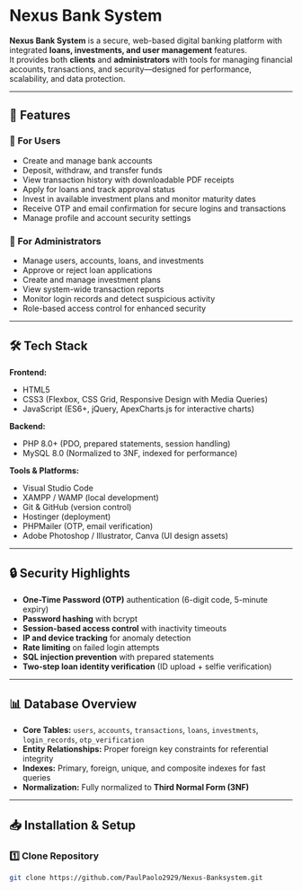# Nexus Bank System

**Nexus Bank System** is a secure, web-based digital banking platform with integrated **loans, investments, and user management** features.  
It provides both **clients** and **administrators** with tools for managing financial accounts, transactions, and security—designed for performance, scalability, and data protection.

---

## 🚀 Features

### 🔹 For Users
- Create and manage bank accounts
- Deposit, withdraw, and transfer funds
- View transaction history with downloadable PDF receipts
- Apply for loans and track approval status
- Invest in available investment plans and monitor maturity dates
- Receive OTP and email confirmation for secure logins and transactions
- Manage profile and account security settings

### 🔹 For Administrators
- Manage users, accounts, loans, and investments
- Approve or reject loan applications
- Create and manage investment plans
- View system-wide transaction reports
- Monitor login records and detect suspicious activity
- Role-based access control for enhanced security

---

## 🛠️ Tech Stack

**Frontend:**
- HTML5  
- CSS3 (Flexbox, CSS Grid, Responsive Design with Media Queries)  
- JavaScript (ES6+, jQuery, ApexCharts.js for interactive charts)

**Backend:**
- PHP 8.0+ (PDO, prepared statements, session handling)
- MySQL 8.0 (Normalized to 3NF, indexed for performance)

**Tools & Platforms:**
- Visual Studio Code
- XAMPP / WAMP (local development)
- Git & GitHub (version control)
- Hostinger (deployment)
- PHPMailer (OTP, email verification)
- Adobe Photoshop / Illustrator, Canva (UI design assets)

---

## 🔒 Security Highlights
- **One-Time Password (OTP)** authentication (6-digit code, 5-minute expiry)
- **Password hashing** with bcrypt
- **Session-based access control** with inactivity timeouts
- **IP and device tracking** for anomaly detection
- **Rate limiting** on failed login attempts
- **SQL injection prevention** with prepared statements
- **Two-step loan identity verification** (ID upload + selfie verification)

---

## 📊 Database Overview
- **Core Tables:** `users`, `accounts`, `transactions`, `loans`, `investments`, `login_records`, `otp_verification`
- **Entity Relationships:** Proper foreign key constraints for referential integrity
- **Indexes:** Primary, foreign, unique, and composite indexes for fast queries
- **Normalization:** Fully normalized to **Third Normal Form (3NF)**

---

## 📥 Installation & Setup

### 1️⃣ Clone Repository
```bash
git clone https://github.com/PaulPaolo2929/Nexus-Banksystem.git
